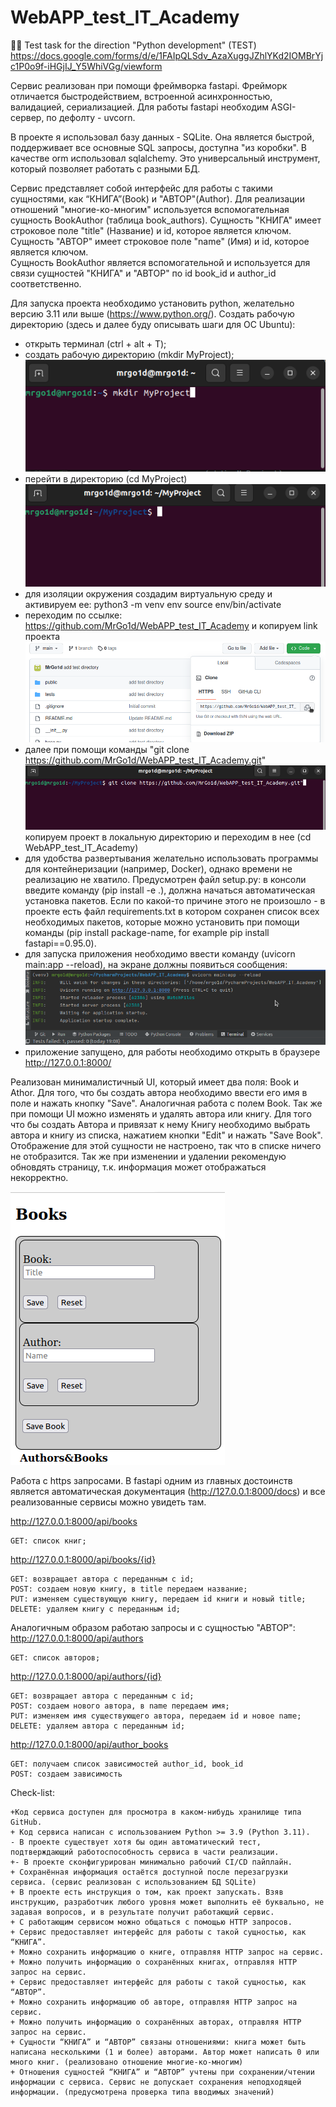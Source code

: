 # WebAPP_test_IT_Academy
:man_student: Test task for the direction "Python development" (TEST)
https://docs.google.com/forms/d/e/1FAIpQLSdv_AzaXuggJZhlYKd2IOMBrYjc1P0o9f-iHGjIJ_Y5WhiVGg/viewform

Сервис реализован при помощи фреймворка fastapi.
Фрейморк отличается быстродействием, встроенной асинхронностью, валидацией, сериализацией.
Для работы fastapi необходим ASGI-сервер, по дефолту - uvcorn.

В проекте я использовал базу данных - SQLite. 
Она является  быстрой, поддерживает все основные SQL запросы, доступна "из коробки".
В качестве orm использовал sqlalchemy. Это универсальный инструмент, который позволяет работать с разными БД.

Сервис представляет собой интерфейс для работы с такими сущностями, как “КНИГА”(Book) и "АВТОР"(Author).
Для реализации отношений "многие-ко-многим" используется вспомогательная сущность BookAuthor (таблица book_authors).
Сущность "КНИГА" имеет строковое поле "title" (Название) и id, которое является ключом.  
Сущность "АВТОР" имеет строковое поле "name" (Имя) и id, которое является ключом.  
Сущность BookAuthor является вспомогательной и используется для связи сущностей "КНИГА" и "АВТОР" по id book_id и author_id соответственно.

Для запуска проекта необходимо установить python, желательно версию 3.11 или выше (https://www.python.org/).
Создать рабочую директорию (здесь и далее буду описывать шаги для ОС Ubuntu):
 - открыть терминал (ctrl + alt + T);
 - создать рабочую директорию (mkdir MyProject);
![img_1.png](img_1.png)
 - перейти в директорию (cd MyProject)
![img_3.png](img_3.png)
 - для изоляции окружения создадим виртуальную среду и активируем ее:
    python3 -m venv env
    source env/bin/activate
 - переходим по ссылке: https://github.com/MrGo1d/WebAPP_test_IT_Academy и копируем link проекта 
![img_2.png](img_2.png)
 - далее при помощи команды "git clone https://github.com/MrGo1d/WebAPP_test_IT_Academy.git"
![img_4.png](img_4.png)
копируем проект в локальную директорию и переходим в нее (cd WebAPP_test_IT_Academy)
 - для удобства развертывания желательно использовать программы для контейнеризации (например, Docker), 
однако времени не реализацию не хватило. Предусмотрен файл setup.py:
в консоли введите команду (pip install -e .), должна начаться автоматическая установка пакетов.
Если по какой-то причине этого не произошло - в проекте есть файл requirements.txt в котором сохранен список всех необходимых пакетов, 
которые можно установить при помощи команды (pip install package-name, for example pip install fastapi==0.95.0).
 - для запуска приложения необходимо ввести команду (uvicorn main:app --reload), на экране должны появиться сообщения:
![img_5.png](img_5.png)
- приложение запущено, для работы необходимо открыть в браузере http://127.0.0.1:8000/


Реализован минималистичный UI, который имеет два поля: Book и Athor.
Для того, что бы создать автора необходимо ввести его имя в поле и нажать кнопку "Save". Аналогичная работа с полем Book.
Так же при помощи UI можно изменять и удалять автора или книгу.
Для того что бы создать Автора и привязат к нему Книгу необходимо выбрать автора и книгу из списка, нажатием кнопки "Edit"
и нажать "Save Book". Отображение для этой сущности не настроено, так что в списке ничего не отобразится.
Так же при изменении и удалении рекомендую обновдять страницу, т.к. информация может отображаться некорректно.

![img_6.png](img_6.png)

Работа с https запросами.
В fastapi одним из главных достоинств является автоматическая документация (http://127.0.0.1:8000/docs) и 
все реализованные сервисы можно увидеть там.

http://127.0.0.1:8000/api/books

    GET: список книг;
http://127.0.0.1:8000/api/books/{id}

    GET: возвращает автора с переданным c id;
    POST: создаем новую книгу, в title передаем название;
    PUT: изменяем существующую книгу, передаем id книги и новый title;
    DELETE: удаляем книгу с переданным id;

Аналогичным образом работаю запросы и с сущностью "АВТОР":
http://127.0.0.1:8000/api/authors

    GET: список авторов;
http://127.0.0.1:8000/api/authors/{id}

    GET: возвращает автора с переданным c id;
    POST: создаем нового автора, в name передаем имя;
    PUT: изменяем имя существующего автора, передаем id и новое name;
    DELETE: удаляем автора с переданным id;

http://127.0.0.1:8000/api/author_books

    GET: получаем список зависимостей author_id, book_id
    POST: создаем зависимость 

Check-list:

    +Код сервиса доступен для просмотра в каком-нибудь хранилище типа GitHub.
    + Код сервиса написан с использованием Python >= 3.9 (Python 3.11).
    - В проекте существует хотя бы один автоматический тест, подтверждающий работоспособность сервиса в части реализации.
    +- В проекте сконфигурирован минимально рабочий CI/CD пайплайн.
    + Сохранённая информация остаётся доступной после перезагрузки сервиса. (сервис реализован с использованием БД SQLite)
    + В проекте есть инструкция о том, как проект запускать. Взяв инструкцию, разработчик любого уровня может выполнить её буквально, не задавая вопросов, и в результате получит работающий сервис.
    + С работающим сервисом можно общаться с помощью HTTP запросов.
    + Сервис предоставляет интерфейс для работы с такой сущностью, как “КНИГА”.
    + Можно сохранить информацию о книге, отправляя HTTP запрос на сервис.
    + Можно получить информацию о сохранённых книгах, отправляя HTTP запрос на сервис.
    + Сервис предоставляет интерфейс для работы с такой сущностью, как “АВТОР”.
    + Можно сохранить информацию об авторе, отправляя HTTP запрос на сервис.
    + Можно получить информацию о сохранённых авторах, отправляя HTTP запрос на сервис.
    + Сущности “КНИГА” и “АВТОР” связаны отношениями: книга может быть написана несколькими (1 и более) авторами. Автор может написать 0 или много книг. (реализовано отношение многие-ко-многим)
    + Отношения сущностей “КНИГА” и “АВТОР” учтены при сохранении/чтении информации с сервиса. Сервис не допускает сохранения неподходящей информации. (предусмотрена проверка типа вводимых значений)